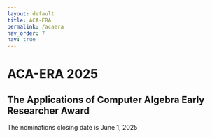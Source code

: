 ```yaml
---
layout: default
title: ACA-ERA
permalink: /acaera
nav_order: 7
nav: true
---
```


ACA-ERA 2025
==============

The Applications of Computer Algebra Early Researcher Award 
------------------------------------------------------------

The nominations closing date is June 1, 2025

<object data="../assets/acaera/ACA_ERA_2025.pdf" width="1000" height="1000" type='application/pdf'></object>